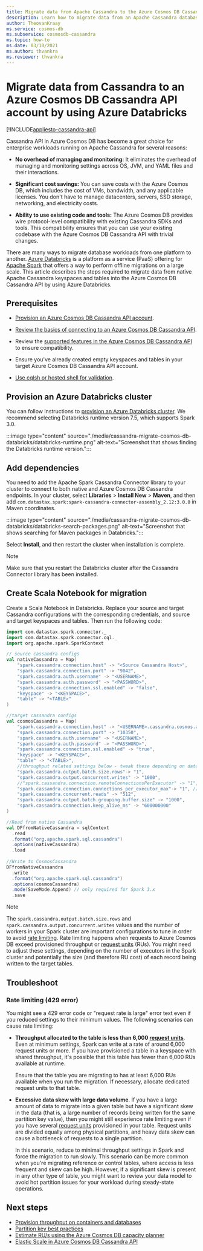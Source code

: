 ```yaml
---
title: Migrate data from Apache Cassandra to the Azure Cosmos DB Cassandra API by using Databricks (Spark)
description: Learn how to migrate data from an Apache Cassandra database to the Azure Cosmos DB Cassandra API by using Azure Databricks and Spark. 
author: TheovanKraay
ms.service: cosmos-db
ms.subservice: cosmosdb-cassandra
ms.topic: how-to
ms.date: 03/10/2021
ms.author: thvankra
ms.reviewer: thvankra
---
```


# Migrate data from Cassandra to an Azure Cosmos DB Cassandra API account by using Azure Databricks
[!INCLUDE[appliesto-cassandra-api](includes/appliesto-cassandra-api.md)]

Cassandra API in Azure Cosmos DB has become a great choice for enterprise workloads running on Apache Cassandra for several reasons:

* **No overhead of managing and monitoring:** It eliminates the overhead of managing and monitoring settings across OS, JVM, and YAML files and their interactions.

* **Significant cost savings:** You can save costs with the Azure Cosmos DB, which includes the cost of VMs, bandwidth, and any applicable licenses. You don't have to manage datacenters, servers, SSD storage, networking, and electricity costs.

* **Ability to use existing code and tools:** The Azure Cosmos DB provides wire protocol-level compatibility with existing Cassandra SDKs and tools. This compatibility ensures that you can use your existing codebase with the Azure Cosmos DB Cassandra API with trivial changes.

There are many ways to migrate database workloads from one platform to another. [Azure Databricks](https://azure.microsoft.com/services/databricks/) is a platform as a service (PaaS) offering for [Apache Spark](https://spark.apache.org/) that offers a way to perform offline migrations on a large scale. This article describes the steps required to migrate data from native Apache Cassandra keyspaces and tables into the Azure Cosmos DB Cassandra API by using Azure Databricks.

## Prerequisites

* [Provision an Azure Cosmos DB Cassandra API account](create-cassandra-dotnet.md#create-a-database-account).

* [Review the basics of connecting to an Azure Cosmos DB Cassandra API](cassandra-spark-generic.md).

* Review the [supported features in the Azure Cosmos DB Cassandra API](cassandra-support.md) to ensure compatibility.

* Ensure you've already created empty keyspaces and tables in your target Azure Cosmos DB Cassandra API account.

* [Use cqlsh or hosted shell for validation](cassandra-support.md#hosted-cql-shell-preview).

## Provision an Azure Databricks cluster

You can follow instructions to [provision an Azure Databricks cluster](/azure/databricks/scenarios/quickstart-create-databricks-workspace-portal). We recommend selecting Databricks runtime version 7.5, which supports Spark 3.0.

:::image type="content" source="./media/cassandra-migrate-cosmos-db-databricks/databricks-runtime.png" alt-text="Screenshot that shows finding the Databricks runtime version.":::

## Add dependencies

You need to add the Apache Spark Cassandra Connector library to your cluster to connect to both native and Azure Cosmos DB Cassandra endpoints. In your cluster, select **Libraries** > **Install New** > **Maven**, and then add `com.datastax.spark:spark-cassandra-connector-assembly_2.12:3.0.0` in Maven coordinates.

:::image type="content" source="./media/cassandra-migrate-cosmos-db-databricks/databricks-search-packages.png" alt-text="Screenshot that shows searching for Maven packages in Databricks.":::

Select **Install**, and then restart the cluster when installation is complete.

> [!NOTE]
> Make sure that you restart the Databricks cluster after the Cassandra Connector library has been installed.

## Create Scala Notebook for migration

Create a Scala Notebook in Databricks. Replace your source and target Cassandra configurations with the corresponding credentials, and source and target keyspaces and tables. Then run the following code:

```scala
import com.datastax.spark.connector._
import com.datastax.spark.connector.cql._
import org.apache.spark.SparkContext

// source cassandra configs
val nativeCassandra = Map( 
    "spark.cassandra.connection.host" -> "<Source Cassandra Host>",
    "spark.cassandra.connection.port" -> "9042",
    "spark.cassandra.auth.username" -> "<USERNAME>",
    "spark.cassandra.auth.password" -> "<PASSWORD>",
    "spark.cassandra.connection.ssl.enabled" -> "false",
    "keyspace" -> "<KEYSPACE>",
    "table" -> "<TABLE>"
)

//target cassandra configs
val cosmosCassandra = Map( 
    "spark.cassandra.connection.host" -> "<USERNAME>.cassandra.cosmos.azure.com",
    "spark.cassandra.connection.port" -> "10350",
    "spark.cassandra.auth.username" -> "<USERNAME>",
    "spark.cassandra.auth.password" -> "<PASSWORD>",
    "spark.cassandra.connection.ssl.enabled" -> "true",
    "keyspace" -> "<KEYSPACE>",
    "table" -> "<TABLE>",
    //throughput related settings below - tweak these depending on data volumes. 
    "spark.cassandra.output.batch.size.rows"-> "1",
    "spark.cassandra.output.concurrent.writes" -> "1000",
    //"spark.cassandra.connection.remoteConnectionsPerExecutor" -> "1", // Spark 3.x
    "spark.cassandra.connection.connections_per_executor_max"-> "1", // Spark 2.x
    "spark.cassandra.concurrent.reads" -> "512",
    "spark.cassandra.output.batch.grouping.buffer.size" -> "1000",
    "spark.cassandra.connection.keep_alive_ms" -> "600000000"
)

//Read from native Cassandra
val DFfromNativeCassandra = sqlContext
  .read
  .format("org.apache.spark.sql.cassandra")
  .options(nativeCassandra)
  .load
  
//Write to CosmosCassandra
DFfromNativeCassandra
  .write
  .format("org.apache.spark.sql.cassandra")
  .options(cosmosCassandra)
  .mode(SaveMode.Append) // only required for Spark 3.x
  .save
```

> [!NOTE]
> The `spark.cassandra.output.batch.size.rows` and `spark.cassandra.output.concurrent.writes` values and the number of workers in your Spark cluster are important configurations to tune in order to avoid [rate limiting](/samples/azure-samples/azure-cosmos-cassandra-extensions-java-sample-v4/azure-cosmos-cassandra-extensions-java-sample-v4/). Rate limiting happens when requests to Azure Cosmos DB exceed provisioned throughput or [request units](./request-units.md) (RUs). You might need to adjust these settings, depending on the number of executors in the Spark cluster and potentially the size (and therefore RU cost) of each record being written to the target tables.

## Troubleshoot

### Rate limiting (429 error)

You might see a 429 error code or "request rate is large" error text even if you reduced settings to their minimum values. The following scenarios can cause rate limiting:

* **Throughput allocated to the table is less than 6,000 [request units](./request-units.md)**. Even at minimum settings, Spark can write at a rate of around 6,000 request units or more. If you have provisioned a table in a keyspace with shared throughput, it's possible that this table has fewer than 6,000 RUs available at runtime.

    Ensure that the table you are migrating to has at least 6,000 RUs available when you run the migration. If necessary, allocate dedicated request units to that table.

* **Excessive data skew with large data volume**. If you have a large amount of data to migrate into a given table but have a significant skew in the data (that is, a large number of records being written for the same partition key value), then you might still experience rate limiting even if you have several [request units](./request-units.md) provisioned in your table. Request units are divided equally among physical partitions, and heavy data skew can cause a bottleneck of requests to a single partition.

    In this scenario, reduce to minimal throughput settings in Spark and force the migration to run slowly. This scenario can be more common when you're migrating reference or control tables, where access is less frequent and skew can be high. However, if a significant skew is present in any other type of table, you might want to review your data model to avoid hot partition issues for your workload during steady-state operations.

## Next steps

* [Provision throughput on containers and databases](set-throughput.md)
* [Partition key best practices](partitioning-overview.md#choose-partitionkey)
* [Estimate RU/s using the Azure Cosmos DB capacity planner](estimate-ru-with-capacity-planner.md)
* [Elastic Scale in Azure Cosmos DB Cassandra API](manage-scale-cassandra.md)
